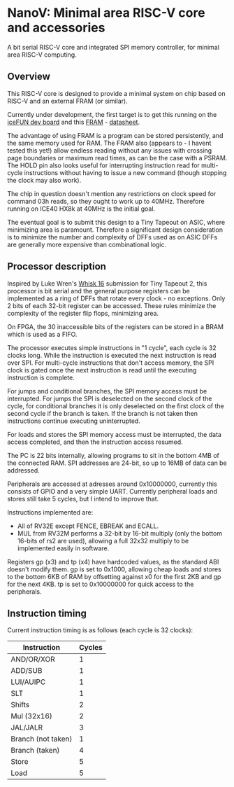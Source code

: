 # NanoV: Minimal area RISC-V core and accessories

A bit serial RISC-V core and integrated SPI memory controller, for minimal area RISC-V computing.

## Overview

This RISC-V core is designed to provide a minimal system on chip based on RISC-V and an external FRAM (or similar).

Currently under development, the first target is to get this running on the [iceFUN dev board](https://www.robot-electronics.co.uk/icefun.html) and this [FRAM](https://www.adafruit.com/product/4719) - [datasheet](https://cdn-shop.adafruit.com/product-files/4719/4719_MB85RS4MT.pdf).

The advantage of using FRAM is a program can be stored persistently, and the same memory used for RAM.  The FRAM also (appears to - I havent tested this yet!) allow endless reading without any issues with crossing page boundaries or maximum read times, as can be the case with a PSRAM.  The HOLD pin also looks useful for interrupting instruction read for multi-cycle instructions without having to issue a new command (though stopping the clock may also work).

The chip in question doesn't mention any restrictions on clock speed for command 03h reads, so they ought to work up to 40MHz.  Therefore running on ICE40 HX8k at 40MHz is the initial goal.

The eventual goal is to submit this design to a Tiny Tapeout on ASIC, where minimizing area is paramount.  Therefore a significant design consideration is to minimize the number and complexity of DFFs used as on ASIC DFFs are generally more expensive than combinational logic.

## Processor description

Inspired by Luke Wren's [Whisk 16](https://github.com/Wren6991/tt02-whisk-serial-processor) submission for Tiny Tapeout 2, this processor is bit serial and the general purpose registers can be implemented as a ring of DFFs that rotate every clock - no exceptions.  Only 2 bits of each 32-bit register can be accessed.  These rules minimize the complexity of the register flip flops, minimizing area.

On FPGA, the 30 inaccessible bits of the registers can be stored in a BRAM which is used as a FIFO.

The processor executes simple instructions in "1 cycle", each cycle is 32 clocks long.  While the instruction is executed the next instruction is read over SPI.  For multi-cycle instructions that don't access memory, the SPI clock is gated once the next instruction is read until the executing instruction is complete.

For jumps and conditional branches, the SPI memory access must be interrupted.  For jumps the SPI is deselected on the second clock of the cycle, for conditional branches it is only deselected on the first clock of the second cycle if the branch is taken.  If the branch is not taken then instructions continue executing uninterrupted.

For loads and stores the SPI memory access must be interrupted, the data access completed, and then the instruction access resumed.

The PC is 22 bits internally, allowing programs to sit in the bottom 4MB of the connected RAM.  SPI addresses are 24-bit, so up to 16MB of data can be addressed.

Peripherals are accessed at adresses around 0x10000000, currently this consists of GPIO and a very simple UART.  Currently peripheral loads and stores still take 5 cycles, but I intend to improve that.

Instructions implemented are:
- All of RV32E except FENCE, EBREAK and ECALL.
- MUL from RV32M performs a 32-bit by 16-bit multiply (only the bottom 16-bits of rs2 are used), allowing a full 32x32 multiply to be implemented easily in software.

Registers gp (x3) and tp (x4) have hardcoded values, as the standard ABI doesn't modify them.  gp is set to 0x1000, allowing cheap loads and stores to the bottom 6KB of RAM by offsetting against x0 for the first 2KB and gp for the next 4KB.  tp is set to 0x10000000 for quick access to the peripherals.

## Instruction timing

Current instruction timing is as follows (each cycle is 32 clocks):

| Instruction | Cycles |
|-------------|--------|
| AND/OR/XOR  | 1      |
| ADD/SUB     | 1      |
| LUI/AUIPC   | 1      |
| SLT         | 1      |
| Shifts      | 2      |
| Mul (32x16) | 2      |
| JAL/JALR    | 3      |
| Branch (not taken) | 1 |
| Branch (taken) | 4   |
| Store       | 5      |
| Load        | 5      |
